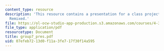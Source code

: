 ```yaml
---
content_type: resource
description: 'This resource contains a presentation for a class project: Stata Center:
  Remixed.'
file: https://ol-ocw-studio-app-production.s3.amazonaws.com/courses/4-303-the-production-of-space-art-architecture-and-urbanism-in-dialogue-fall-2006/07efeb7213d0f11a3fe717f30f14a595_group7_pres.pdf
file_type: application/pdf
resourcetype: Document
title: group7_pres.pdf
uid: 07efeb72-13d0-f11a-3fe7-17f30f14a595
---
```

